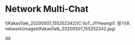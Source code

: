 # Network Multi-Chat

![KakaoTalk_20200507_155252342](C:\IoT_JYHwang\1. 필기\8. network\images\KakaoTalk_20200507_155252342.jpg)

dd

